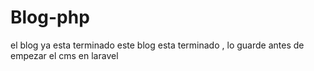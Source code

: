 # Blog-php
el blog ya esta terminado 
este blog esta terminado , lo guarde antes de empezar el cms en laravel
